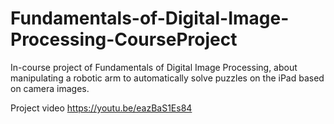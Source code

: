 # Fundamentals-of-Digital-Image-Processing-CourseProject
In-course project of Fundamentals of Digital Image Processing, about manipulating a robotic arm to automatically solve puzzles on the iPad based on camera images.

Project video
https://youtu.be/eazBaS1Es84
